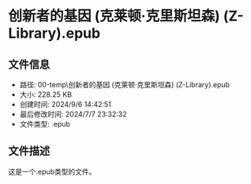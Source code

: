 ﻿# 创新者的基因 (克莱顿·克里斯坦森) (Z-Library).epub

## 文件信息
- 路径: 00-temp\创新者的基因 (克莱顿·克里斯坦森) (Z-Library).epub
- 大小: 228.25 KB
- 创建时间: 2024/9/6 14:42:51
- 最后修改时间: 2024/7/7 23:32:32
- 文件类型: .epub

## 文件描述
这是一个.epub类型的文件。

